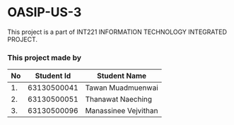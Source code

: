 # OASIP-US-3
This project is a part of INT221 INFORMATION TECHNOLOGY INTEGRATED PROJECT.

### This project made by

| No  | Student Id  | Student Name         |
| --- | ----------- | ------------------   |
| 1.  | 63130500041 | Tawan Muadmuenwai    |
| 2.  | 63130500051 | Thanawat Naeching    |
| 3.  | 63130500096 | Manassinee Vejvithan |
